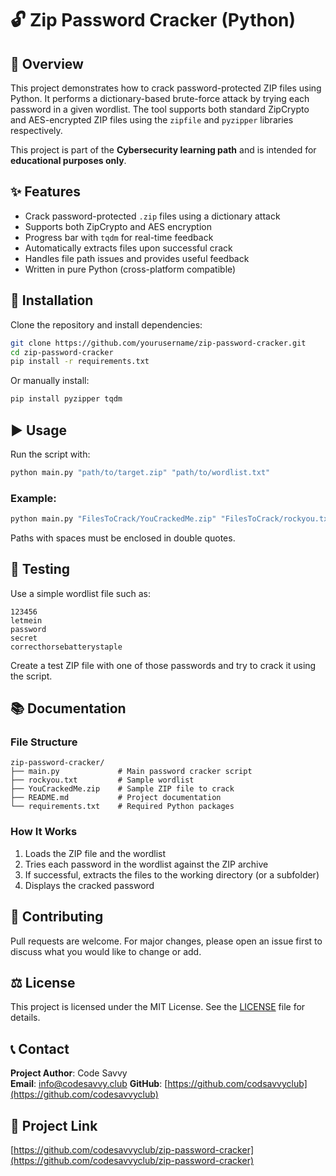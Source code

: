 # 🔓 Zip Password Cracker (Python)

## 📖 Overview

This project demonstrates how to crack password-protected ZIP files using Python. It performs a dictionary-based brute-force attack by trying each password in a given wordlist. The tool supports both standard ZipCrypto and AES-encrypted ZIP files using the `zipfile` and `pyzipper` libraries respectively.

This project is part of the **Cybersecurity learning path** and is intended for **educational purposes only**.

## ✨ Features

- Crack password-protected `.zip` files using a dictionary attack
- Supports both ZipCrypto and AES encryption
- Progress bar with `tqdm` for real-time feedback
- Automatically extracts files upon successful crack
- Handles file path issues and provides useful feedback
- Written in pure Python (cross-platform compatible)

## 🧰 Installation

Clone the repository and install dependencies:

```bash
git clone https://github.com/yourusername/zip-password-cracker.git
cd zip-password-cracker
pip install -r requirements.txt
```

Or manually install:

```bash
pip install pyzipper tqdm
```

## ▶️ Usage

Run the script with:

```bash
python main.py "path/to/target.zip" "path/to/wordlist.txt"
```

### Example:

```bash
python main.py "FilesToCrack/YouCrackedMe.zip" "FilesToCrack/rockyou.txt"
```

Paths with spaces must be enclosed in double quotes.

## 🧪 Testing

Use a simple wordlist file such as:

```
123456
letmein
password
secret
correcthorsebatterystaple
```

Create a test ZIP file with one of those passwords and try to crack it using the script.

## 📚 Documentation

### File Structure

```
zip-password-cracker/
├── main.py             # Main password cracker script
├── rockyou.txt         # Sample wordlist
├── YouCrackedMe.zip    # Sample ZIP file to crack
├── README.md           # Project documentation
└── requirements.txt    # Required Python packages
```

### How It Works

1. Loads the ZIP file and the wordlist
2. Tries each password in the wordlist against the ZIP archive
3. If successful, extracts the files to the working directory (or a subfolder)
4. Displays the cracked password

## 🤝 Contributing

Pull requests are welcome. For major changes, please open an issue first to discuss what you would like to change or add.

## ⚖️ License

This project is licensed under the MIT License. See the [LICENSE](LICENSE) file for details.

## 📞 Contact

**Project Author**: Code Savvy  
**Email**: info@codesavvy.club 
**GitHub**: [https://github.com/codsavvyclub](https://github.com/codesavvyclub)

## 🔗 Project Link

[https://github.com/codesavvyclub/zip-password-cracker](https://github.com/codesavvyclub/zip-password-cracker)

